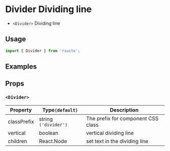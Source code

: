 # Divider Dividing line

* `<Divider>` Dividing line

## Usage

```js
import { Divider } from 'rsuite';
```

## Examples

<!--{demo}-->

## Props

### `<Divider>`

| Property    | Type`(default)`      | Description                   |
| ----------- | -------------------- | ----------------------------- |
| classPrefix | string `('divider')` | The prefix for component CSS class           |
| vertical    | boolean              | vertical dividing line        |
| children    | React.Node           | set text in the dividing line |
